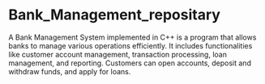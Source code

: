 # Bank_Management_repositary
A Bank Management System implemented in C++ is a program that allows banks to manage various operations efficiently. It includes functionalities like customer account management, transaction processing, loan management, and reporting. Customers can open accounts, deposit and withdraw funds, and apply for loans. 
